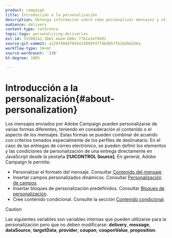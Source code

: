 ```yaml
---
product: campaign
title: Introducción a la personalización
description: Obtenga información sobre cómo personalizar mensajes y utilizar contenido condicional en Campaign
audience: delivery
content-type: reference
topic-tags: personalizing-deliveries
exl-id: 555082a2-1b62-4aa4-b80c-77b1a1ef9491
source-git-commit: a129f49d4f045433899fd7fdbd057fb16d0ed36a
workflow-type: tm+mt
source-wordcount: '138'
ht-degree: 100%

---
```


# Introducción a la personalización{#about-personalization}

Los mensajes enviados por Adobe Campaign pueden personalizarse de varias formas diferentes, teniendo en consideración el contenido o el aspecto de los mensajes. Estas formas se pueden combinar de acuerdo con criterios tomados especialmente de los perfiles de destinatario. En el caso de las entregas de correo electrónico, se pueden definir los elementos y las condiciones de personalización de una entrega directamente en JavaScript desde la pestaña **[!UICONTROL Source]**. En general, Adobe Campaign le permite:

* Personalizar el formato del mensaje. Consultar [Contenido del mensaje](defining-the-email-content.md#message-content).
* Insertar campos personalizados dinámicos. Consultar [Personalización de campos](personalization-fields.md).
* Insertar bloques de personalización predefinidos. Consultar [Bloques de personalización](personalization-blocks.md).
* Cree contenido condicional. Consulte la sección [Contenido condicional](conditional-content.md).

>[!CAUTION]
>
>Las siguientes variables son variables internas que pueden utilizarse para la personalización pero que no deben modificarse: **delivery**, **message**, **dataSource**, **targetData**, **provider**, **coupon**, **couponValue**, **proposition**.
